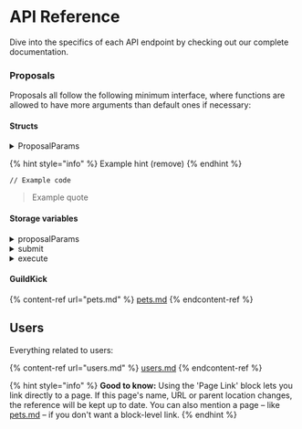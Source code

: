 # API Reference

Dive into the specifics of each API endpoint by checking out our complete documentation.

### Proposals

Proposals all follow the following minimum interface, where functions are allowed to have more arguments than default ones if necessary:

#### Structs

<details>

<summary>ProposalParams</summary>

*

</details>

{% hint style="info" %}
Example hint (remove)
{% endhint %}

```
// Example code
```

> Example quote

#### Storage variables

<details>

<summary>proposalParams</summary>

_Arguments_

* proposalKind (felt): the proposal kind to which the parameters apply

_Returns_

* ProposalParams

</details>

<details>

<summary>submit</summary>

_Arguments_

* description: felt
* more if needed

_Returns_

* success: felt

_Description_

</details>

<details>

<summary>execute</summary>

_Arguments_

* proposalId: felt

_Returns_

* success: felt

_Description_

</details>

#### GuildKick



{% content-ref url="pets.md" %}
[pets.md](pets.md)
{% endcontent-ref %}

## Users

Everything related to users:

{% content-ref url="users.md" %}
[users.md](users.md)
{% endcontent-ref %}

{% hint style="info" %}
**Good to know:** Using the 'Page Link' block lets you link directly to a page. If this page's name, URL or parent location changes, the reference will be kept up to date. You can also mention a page – like [pets.md](pets.md "mention") – if you don't want a block-level link.
{% endhint %}

